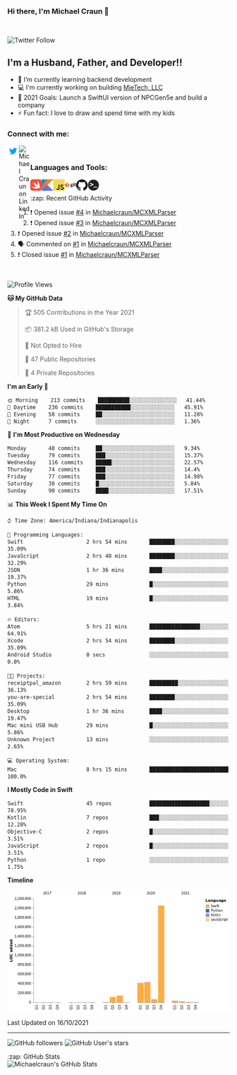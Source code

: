 ### Hi there, I'm Michael Craun 👋 

<br />

![Twitter Follow](https://img.shields.io/twitter/follow/opkurix?style=social)

## I'm a Husband, Father, and Developer!!

- 🌱 I’m currently learning backend development
- 💻 I'm currently working on building [MieTech, LLC](https://github.com/mietechnologies)
- 🥅 2021 Goals: Launch a SwiftUI version of NPCGen5e and build a company
- ⚡ Fun fact: I love to draw and spend time with my kids

### Connect with me:

[<img align="left" alt="Michael Craun on Twitter" width="26px" src="https://raw.githubusercontent.com/github/explore/80688e429a7d4ef2fca1e82350fe8e3517d3494d/topics/twitter/twitter.png" />][twitter]
[<img align="left" alt="Michael Craun on LinkedIn" width="26px" src="https://cdn.jsdelivr.net/npm/simple-icons@v3/icons/linkedin.svg" />][linkedin]

<br />

### Languages and Tools:

[<img align="left" alt="Swift" width="26px" src="https://raw.githubusercontent.com/github/explore/80688e429a7d4ef2fca1e82350fe8e3517d3494d/topics/swift/swift.png" />][swift]
[<img align="left" alt="Kotlin" width="26px" src="https://raw.githubusercontent.com/github/explore/80688e429a7d4ef2fca1e82350fe8e3517d3494d/topics/kotlin/kotlin.png" />][kotlin]
[<img align="left" alt="JavaScript" width="26px" src="https://raw.githubusercontent.com/github/explore/80688e429a7d4ef2fca1e82350fe8e3517d3494d/topics/javascript/javascript.png" />][javascript]
[<img align="left" alt="Git" width="26px" src="https://raw.githubusercontent.com/github/explore/80688e429a7d4ef2fca1e82350fe8e3517d3494d/topics/git/git.png" />]([])
[<img align="left" alt="GitHub" width="26px" src="https://raw.githubusercontent.com/github/explore/78df643247d429f6cc873026c0622819ad797942/topics/github/github.png" />][github]
[<img align="left" alt="Terminal" width="26px" src="https://raw.githubusercontent.com/github/explore/80688e429a7d4ef2fca1e82350fe8e3517d3494d/topics/terminal/terminal.png" />][terminal]

<br />
<br />

<summary>:zap: Recent GitHub Activity</summary>
  
<!--START_SECTION:activity-->
1. ❗️ Opened issue [#4](https://github.com/Michaelcraun/MCXMLParser/issues/4) in [Michaelcraun/MCXMLParser](https://github.com/Michaelcraun/MCXMLParser)
2. ❗️ Opened issue [#3](https://github.com/Michaelcraun/MCXMLParser/issues/3) in [Michaelcraun/MCXMLParser](https://github.com/Michaelcraun/MCXMLParser)
3. ❗️ Opened issue [#2](https://github.com/Michaelcraun/MCXMLParser/issues/2) in [Michaelcraun/MCXMLParser](https://github.com/Michaelcraun/MCXMLParser)
4. 🗣 Commented on [#1](https://github.com/Michaelcraun/MCXMLParser/issues/1) in [Michaelcraun/MCXMLParser](https://github.com/Michaelcraun/MCXMLParser)
5. ❗️ Closed issue [#1](https://github.com/Michaelcraun/MCXMLParser/issues/1) in [Michaelcraun/MCXMLParser](https://github.com/Michaelcraun/MCXMLParser)
<!--END_SECTION:activity-->
  
<br />
  
<!--START_SECTION:waka-->
![Profile Views](http://img.shields.io/badge/Profile%20Views-24-blue)

**🐱 My GitHub Data** 

> 🏆 505 Contributions in the Year 2021
 > 
> 📦 381.2 kB Used in GitHub's Storage 
 > 
> 🚫 Not Opted to Hire
 > 
> 📜 47 Public Repositories 
 > 
> 🔑 4 Private Repositories  
 > 
**I'm an Early 🐤** 

```text
🌞 Morning    213 commits    ██████████░░░░░░░░░░░░░░░   41.44% 
🌆 Daytime    236 commits    ███████████░░░░░░░░░░░░░░   45.91% 
🌃 Evening    58 commits     ██░░░░░░░░░░░░░░░░░░░░░░░   11.28% 
🌙 Night      7 commits      ░░░░░░░░░░░░░░░░░░░░░░░░░   1.36%

```
📅 **I'm Most Productive on Wednesday** 

```text
Monday       48 commits     ██░░░░░░░░░░░░░░░░░░░░░░░   9.34% 
Tuesday      79 commits     ███░░░░░░░░░░░░░░░░░░░░░░   15.37% 
Wednesday    116 commits    █████░░░░░░░░░░░░░░░░░░░░   22.57% 
Thursday     74 commits     ███░░░░░░░░░░░░░░░░░░░░░░   14.4% 
Friday       77 commits     ███░░░░░░░░░░░░░░░░░░░░░░   14.98% 
Saturday     30 commits     █░░░░░░░░░░░░░░░░░░░░░░░░   5.84% 
Sunday       90 commits     ████░░░░░░░░░░░░░░░░░░░░░   17.51%

```


📊 **This Week I Spent My Time On** 

```text
⌚︎ Time Zone: America/Indiana/Indianapolis

💬 Programming Languages: 
Swift                    2 hrs 54 mins       ████████░░░░░░░░░░░░░░░░░   35.09% 
JavaScript               2 hrs 40 mins       ████████░░░░░░░░░░░░░░░░░   32.29% 
JSON                     1 hr 36 mins        ████░░░░░░░░░░░░░░░░░░░░░   19.37% 
Python                   29 mins             █░░░░░░░░░░░░░░░░░░░░░░░░   5.86% 
HTML                     19 mins             █░░░░░░░░░░░░░░░░░░░░░░░░   3.84%

🔥 Editors: 
Atom                     5 hrs 21 mins       ████████████████░░░░░░░░░   64.91% 
Xcode                    2 hrs 54 mins       ████████░░░░░░░░░░░░░░░░░   35.09% 
Android Studio           0 secs              ░░░░░░░░░░░░░░░░░░░░░░░░░   0.0%

🐱‍💻 Projects: 
receiptpal_amazon        2 hrs 59 mins       █████████░░░░░░░░░░░░░░░░   36.13% 
you-are-special          2 hrs 54 mins       ████████░░░░░░░░░░░░░░░░░   35.09% 
Desktop                  1 hr 36 mins        ████░░░░░░░░░░░░░░░░░░░░░   19.47% 
Mac mini USB Hub         29 mins             █░░░░░░░░░░░░░░░░░░░░░░░░   5.86% 
Unknown Project          13 mins             ░░░░░░░░░░░░░░░░░░░░░░░░░   2.65%

💻 Operating System: 
Mac                      8 hrs 15 mins       █████████████████████████   100.0%

```

**I Mostly Code in Swift** 

```text
Swift                    45 repos            ███████████████████░░░░░░   78.95% 
Kotlin                   7 repos             ███░░░░░░░░░░░░░░░░░░░░░░   12.28% 
Objective-C              2 repos             █░░░░░░░░░░░░░░░░░░░░░░░░   3.51% 
JavaScript               2 repos             █░░░░░░░░░░░░░░░░░░░░░░░░   3.51% 
Python                   1 repo              ░░░░░░░░░░░░░░░░░░░░░░░░░   1.75%

```


**Timeline**

![Chart not found](https://raw.githubusercontent.com/Michaelcraun/Michaelcraun/main/charts/bar_graph.png) 


 Last Updated on 16/10/2021
<!--END_SECTION:waka-->

---
  
![GitHub followers](https://img.shields.io/github/followers/Michaelcraun?style=social)
![GitHub User's stars](https://img.shields.io/github/stars/Michaelcraun?style=social)
  
<summary>:zap: GitHub Stats</summary>

<img align="left" alt="Michaelcraun's GitHub Stats" src="https://github-readme-stats-8frbydxfs-michaelcraun.vercel.app/api?username=Michaelcraun" />

[twitter]: https://twitter.com/opkurix
[linkedin]: https://linkedin.com/in/michael-craun
[swift]: https://developer.apple.com/swift/
[kotlin]: https://kotlinlang.org
[javascript]: https://www.javascript.com
[github]: https://github.com/
[terminal]: https://en.wikipedia.org/wiki/Terminal_(macOS)
